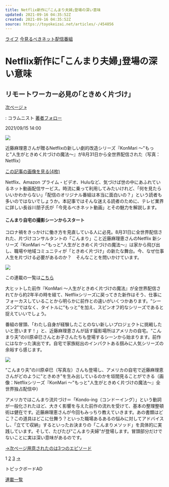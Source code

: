 ```yaml
---
title: Netflix新作に｢こんまり夫婦｣登場の深い意味
updated: 2021-09-16 04:35:52Z
created: 2021-09-16 04:35:52Z
source: https://toyokeizai.net/articles/-/454856
---
```


[ライフ](https://toyokeizai.net/list/genre/life)
[今見るべきネット配信番組](https://toyokeizai.net/category/web-program)

# Netflix新作に｢こんまり夫婦｣登場の深い意味

## リモートワーカー必見の｢ときめく片づけ｣

 [次ページ »](https://toyokeizai.net/articles/-/454856?page=2)

  : コラムニスト    [著者フォロー](https://id.toyokeizai.net/fm/?author_id=3256&author_name=%E9%95%B7%E8%B0%B7%E5%B7%9D+%E6%9C%8B%E5%AD%90&referer=%2Farticles%2F-%2F454856)

2021/09/15 14:00

![](https://tk.ismcdn.jp/mwimgs/3/2/1140/img_3266a5941bfea827e9afeef5d862229e137501.jpg)

近藤麻理恵さんが贈るNetflixの新しい劇的改造シリーズ『KonMari 〜"もっと"人生がときめく片づけの魔法〜』が8月31日から全世界配信された（写真：Netflix）

[この記事の画像を見る(4枚)](https://toyokeizai.net/articles/photo/454856)

Netflix、Amazon プライム・ビデオ、Huluなど、気づけば世の中にあふれているネット動画配信サービス。時流に乗って利用してみたいけれど、「何を見たらいいかわからない」「配信のオリジナル番組は本当に面白いの？」という読者も多いのではないでしょうか。本記事ではそんな迷える読者のために、テレビ業界に詳しい長谷川朋子氏が「今見るべきネット動画」とその魅力を解説します。

#### こんまり自宅の撮影シーンからスタート

コロナ禍をきっかけに働き方を見直している人に必見。8月31日に全世界配信された、片づけコンサルタントの「こんまり」こと近藤麻理恵さんのNetflix 新シリーズ『KonMari 〜"もっと"人生がときめく片づけの魔法〜』は家から飛び出し、職場や地域コミュニティが「ときめく片づけ」の新たな舞台。今、なぜ仕事人生を片づける必要があるのか？ そんなことを問いかけています。

[![](https://tk.ismcdn.jp/mwimgs/d/6/500/img_d695111087ffd337b3c5036cebf2223d281523.jpg)](https://toyokeizai.net/category/web-program)

この連載の一覧は[こちら](https://toyokeizai.net/category/web-program)

大ヒットした前作『KonMari ～人生がときめく片づけの魔法』が全世界配信されてから約2年半の時を経て、Netflixシリーズに戻ってきた新作はそう、仕事にフォーカスしていることから明らかに前作との違いがいくつかあります。“シーズン2”ではなく、タイトルに“もっと”を加え、スピンオフ的なシリーズであると捉えていいでしょう。

番組の冒頭、「わたし自身が経験したことのない新しいプロジェクトに挑戦したいと思います！」と、近藤麻理恵さんが話す撮影場所はアメリカの自宅。“こんまり夫”の川原卓巳さんとお子さんたちも登場するシーンから始まります。前作にはなかった演出です。自宅で家族総出のインパクトある掴みに人気シリーズの余裕すら感じます。

![](https://tk.ismcdn.jp/mwimgs/d/d/600/img_ddf660c529869ae93a5c3e45ce44eb2357592.jpg)

“こんまり夫”の川原卓巳（写真左）さんも登場し、アメリカの自宅で近藤麻理恵さんがどのように"ときめき"を生み出しているのかを垣間見ることができる（画像：Netflixシリーズ『KonMari 〜"もっと"人生がときめく片づけの魔法〜』全世界独占配信中）

アメリカではこんまり流片づけ＝「Kondo-ing（コンドーイング）」という動詞が一般化されたほど、大きく影響を与えた前作の流れを受けて、基本の整理整頓術は健在です。近藤麻理恵さんが今回もみっちり教えていきます。あの書類はどこ？この道具はどこに仕舞う？といった職場あるあるの悩みに対してアドバイスし、「立てて収納」するといったお決まりの「こんまりメソッド」を具体的に実践しています。そして、たびたび“こんまり夫婦”が登場します。冒頭部分だけでないことに実は深い意味があるのです。

[→次ページ用意されたのは3つのエピソード](https://toyokeizai.net/articles/-/454856?page=2)

 1  [2](https://toyokeizai.net/articles/-/454856?page=2)  [3](https://toyokeizai.net/articles/-/454856?page=3)  [→](https://toyokeizai.net/articles/-/454856?page=2)

トピックボードAD

[連載一覧](https://toyokeizai.net/list/columns)